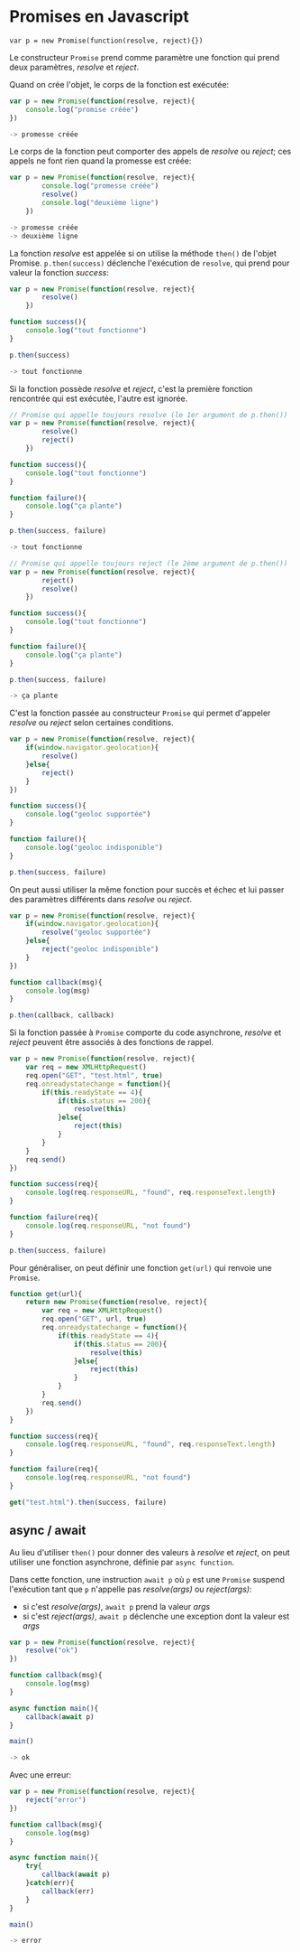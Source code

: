 # Promises en Javascript

```
var p = new Promise(function(resolve, reject){})
```

Le constructeur `Promise` prend comme paramètre une fonction qui prend deux
paramètres, _resolve_ et _reject_.

Quand on crée l'objet, le corps de la fonction est exécutée:

```javascript
var p = new Promise(function(resolve, reject){
    console.log("promise créée")
})

-> promesse créée
```

Le corps de la fonction peut comporter des appels de _resolve_ ou _reject_;
ces appels ne font rien quand la promesse est créée:

```javascript
var p = new Promise(function(resolve, reject){
        console.log("promesse créée")
        resolve()
        console.log("deuxième ligne")
    })

-> promesse créée
-> deuxième ligne
```

La fonction _resolve_ est appelée si on utilise la méthode `then()` de
l'objet Promise. `p.then(success)` déclenche l'exécution de `resolve`, qui 
prend pour valeur la fonction _success_:

```javascript
var p = new Promise(function(resolve, reject){
        resolve()
    })

function success(){
    console.log("tout fonctionne")
}

p.then(success)

-> tout fonctionne
```

Si la fonction possède _resolve_ et _reject_, c'est la première fonction
rencontrée qui est exécutée, l'autre est ignorée.

```javascript
// Promise qui appelle toujours resolve (le 1er argument de p.then())
var p = new Promise(function(resolve, reject){
        resolve()
        reject()
    })

function success(){
    console.log("tout fonctionne")
}

function failure(){
    console.log("ça plante")
}

p.then(success, failure)

-> tout fonctionne
```

```javascript
// Promise qui appelle toujours reject (le 2ème argument de p.then())
var p = new Promise(function(resolve, reject){
        reject()
        resolve()
    })

function success(){
    console.log("tout fonctionne")
}

function failure(){
    console.log("ça plante")
}

p.then(success, failure)

-> ça plante
```

C'est la fonction passée au constructeur `Promise` qui permet d'appeler
_resolve_ ou _reject_ selon certaines conditions.

```javascript
var p = new Promise(function(resolve, reject){
    if(window.navigator.geolocation){
        resolve()
    }else{
        reject()
    }
})

function success(){
    console.log("geoloc supportée")
}

function failure(){
    console.log("geoloc indisponible")
}

p.then(success, failure)
```

On peut aussi utiliser la même fonction pour succès et échec et lui passer
des paramètres différents dans _resolve_ ou _reject_.

```javascript
var p = new Promise(function(resolve, reject){
    if(window.navigator.geolocation){
        resolve("geoloc supportée")
    }else{
        reject("geoloc indisponible")
    }
})

function callback(msg){
    console.log(msg)
}

p.then(callback, callback)
```

Si la fonction passée à `Promise` comporte du code asynchrone, _resolve_ et
_reject_ peuvent être associés à des fonctions de rappel.

```javascript
var p = new Promise(function(resolve, reject){
    var req = new XMLHttpRequest()
    req.open("GET", "test.html", true)
    req.onreadystatechange = function(){
        if(this.readyState == 4){
            if(this.status == 200){
                resolve(this)
            }else{
                reject(this)
            }
        }
    }
    req.send()
})

function success(req){
    console.log(req.responseURL, "found", req.responseText.length)
}

function failure(req){
    console.log(req.responseURL, "not found")
}

p.then(success, failure)
```

Pour généraliser, on peut définir une fonction `get(url)` qui renvoie une
`Promise`.

```javascript
function get(url){
    return new Promise(function(resolve, reject){
        var req = new XMLHttpRequest()
        req.open("GET", url, true)
        req.onreadystatechange = function(){
            if(this.readyState == 4){
                if(this.status == 200){
                    resolve(this)
                }else{
                    reject(this)
                }
            }
        }
        req.send()
    })
}

function success(req){
    console.log(req.responseURL, "found", req.responseText.length)
}

function failure(req){
    console.log(req.responseURL, "not found")
}

get("test.html").then(success, failure)
```

## async / await

Au lieu d'utiliser `then()` pour donner des valeurs à _resolve_ et _reject_,
on peut utiliser une fonction asynchrone, définie par `async function`.

Dans cette fonction, une instruction `await p` où `p` est une `Promise`
suspend l'exécution tant que `p` n'appelle pas _resolve(args)_ ou
_reject(args)_:

- si c'est _resolve(args)_, `await p` prend la valeur _args_
- si c'est _reject(args)_, `await p` déclenche une exception dont la valeur
  est _args_

```javascript
var p = new Promise(function(resolve, reject){
    resolve("ok")
})

function callback(msg){
    console.log(msg)
}

async function main(){
    callback(await p)
}

main()

-> ok
```

Avec une erreur:
```javascript
var p = new Promise(function(resolve, reject){
    reject("error")
})

function callback(msg){
    console.log(msg)
}

async function main(){
    try{
        callback(await p)
    }catch(err){
        callback(err)
    }
}

main()

-> error
```


